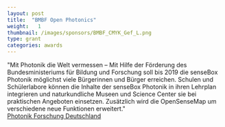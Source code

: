 ```yaml
---
layout: post
title:  "BMBF Open Photonics"
weight:   1
thumbnail: /images/sponsors/BMBF_CMYK_Gef_L.png
type: grant
categories: awards
---
```

"Mit Photonik die Welt vermessen – Mit Hilfe der Förderung des Bundesministeriums für Bildung und Forschung soll bis 2019 die senseBox Photonik möglichst viele Bürgerinnen und Bürger erreichen. Schulen und Schülerlabore können die Inhalte der senseBox Photonik in ihren Lehrplan integrieren und naturkundliche Museen und Science Center sie bei praktischen Angeboten einsetzen. Zusätzlich wird die OpenSenseMap um verschiedene neue Funktionen erweitert."
<br><a href="https://www.photonikforschung.de/foerderung/open-innovation/projekt/sensebox.html">Photonik Forschung Deutschland</a>

